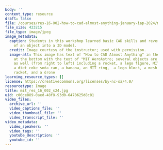 ```yaml
---
body: ''
content_type: resource
draft: false
file: /courses/res-16-002-how-to-cad-almost-anything-january-iap-2024/mit_res_16_002_s24.jpg
file_size: 423215
file_type: image/jpeg
image_metadata:
  caption: Students in this workshop learned basic CAD skills and reverse-engineering
    of an object into a 3D model.
  credit: Image courtesy of the instructor; used with permission.
  image-alt: This image has text of "How to CAD Almost Anything" in the middle and
    at the bottom with the text of "MIT AeroAstro; several objects are on this image
    as well (from right to left) including a rocket, a lego figure, MIT logo, a watch,
    a diet coke soda can, a banana, an MIT ring,  a lego block, a mesh net tube, a
    racket, and a drone
learning_resource_types: []
license: https://creativecommons.org/licenses/by-nc-sa/4.0/
resourcetype: Image
title: mit_res_16_002_s24.jpg
uid: c00ce889-0aed-48f8-93d0-6478625d8c81
video_files:
  archive_url: ''
  video_captions_file: ''
  video_thumbnail_file: ''
  video_transcript_file: ''
video_metadata:
  video_speakers: ''
  video_tags: ''
  youtube_description: ''
  youtube_id: ''
---
```


